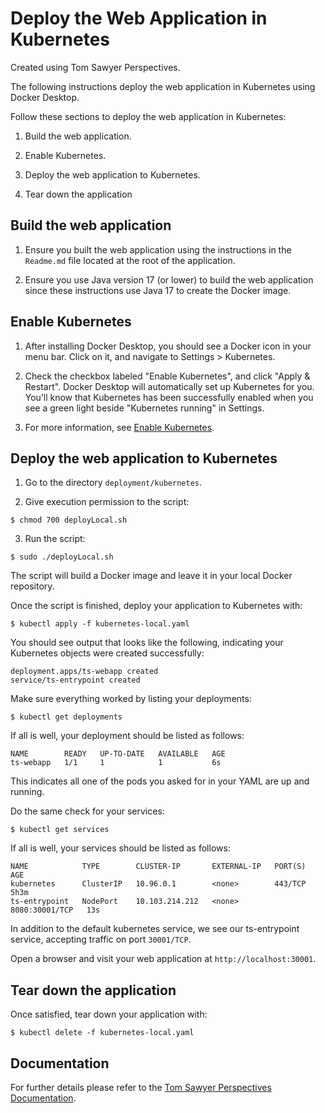 # Deploy the Web Application in Kubernetes

Created using Tom Sawyer Perspectives.

The following instructions deploy the web application in Kubernetes using
Docker Desktop.

Follow these sections to deploy the web application in Kubernetes:

1. Build the web application.

2. Enable Kubernetes.

3. Deploy the web application to Kubernetes.

4. Tear down the application


## Build the web application

1. Ensure you built the web application using the instructions in the ```Readme.md```
file located at the root of the application.

2. Ensure you use Java version 17 (or lower) to build the web application since
these instructions use Java 17 to create the Docker image.


## Enable Kubernetes

1. After installing Docker Desktop, you should see a Docker icon in your menu bar.
Click on it, and navigate to Settings > Kubernetes.

2. Check the checkbox labeled "Enable Kubernetes", and click "Apply & Restart".
Docker Desktop will automatically set up Kubernetes for you. You’ll know that
Kubernetes has been successfully enabled when you see a green light beside
"Kubernetes running" in Settings.

3. For more information, see [Enable Kubernetes](https://docs.docker.com/desktop/kubernetes/#enable-kubernetes).


## Deploy the web application to Kubernetes

1. Go to the directory ```deployment/kubernetes```.

2. Give execution permission to the script:
```shell
$ chmod 700 deployLocal.sh
```

3. Run the script:
```shell
$ sudo ./deployLocal.sh
```

The script will build a Docker image and leave it in your local Docker repository.

Once the script is finished, deploy your application to Kubernetes with:
```shell
$ kubectl apply -f kubernetes-local.yaml
```

You should see output that looks like the following, indicating your Kubernetes objects
were created successfully:
```text
deployment.apps/ts-webapp created
service/ts-entrypoint created
```

Make sure everything worked by listing your deployments:
```shell
$ kubectl get deployments
```

If all is well, your deployment should be listed as follows:
```text
NAME        READY   UP-TO-DATE   AVAILABLE   AGE
ts-webapp   1/1     1            1           6s
```

This indicates all one of the pods you asked for in your YAML are up and running.

Do the same check for your services:
```shell
$ kubectl get services
```

If all is well, your services should be listed as follows:
```text
NAME            TYPE        CLUSTER-IP       EXTERNAL-IP   PORT(S)          AGE
kubernetes      ClusterIP   10.96.0.1        <none>        443/TCP          5h3m
ts-entrypoint   NodePort    10.103.214.212   <none>        8080:30001/TCP   13s
```

In addition to the default kubernetes service, we see our ts-entrypoint service,
accepting traffic on port ```30001/TCP```.

Open a browser and visit your web application at ```http://localhost:30001```.

## Tear down the application

Once satisfied, tear down your application with:
```shell
$ kubectl delete -f kubernetes-local.yaml
```

## Documentation

For further details please refer to the [Tom Sawyer Perspectives Documentation](https://support.tomsawyer.com/docs/tsp.j.11.1.0/graph%20and%20data%20visualization/docs/main/).
